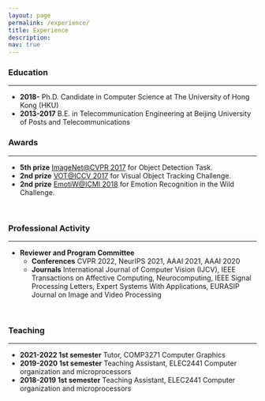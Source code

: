 ```yaml
---
layout: page
permalink: /experience/
title: Experience
description: 
nav: true
---
```

<h3> Education</h3>
<hr/>
<ul>
<li><b>2018-</b>  Ph.D. Candidate in Computer Science at The University of Hong Kong (HKU)</li>
<li><b>2013-2017</b> B.E. in Telecommunication Engineering at Beijing University of Posts and Telecommunications</li>
</ul>

<!-- 
<br/>
<h3>▪️ Working Experience</h3>
<hr/>
<ul>
<li><b>Research Intern</b> at FacebookAI Assistant team. Worked on Task-Oriented Dialogue Systems.</li>
</ul>
▪️
-->

<h3> Awards</h3>
<hr/>
<ul>
<li><b>5th prize</b> <a href="https://image-net.org/challenges/LSVRC/2017/">ImageNet@CVPR 2017</a> for Object Detection Task.</li> 
<li><b>2nd prize</b> <a href="https://www.votchallenge.net/index.html">VOT@ICCV 2017</a> for Visual Object Tracking Challenge.</li>
<li><b>2nd prize</b> <a href="https://sites.google.com/view/emotiw2018">EmotiW@ICMI 2018</a> for Emotion Recognition in the Wild Challenge.</li>
</ul>

<br/>
<h3> Professional Activity</h3>
<hr/>
<ul>
<li><b>Reviewer and Program Committee</b>
    <ul>
    <li><b>Conferences</b> CVPR 2022, NeurIPS 2021, AAAI 2021, AAAI 2020</li>
    <li><b>Journals</b> International Journal of Computer Vision (IJCV), IEEE Transactions on Affective Computing, Neurocomputing, IEEE Signal Processing Letters, Expert Systems With Applications, EURASIP Journal on Image and Video Processing</li>
    </ul>
</li>
</ul>
<br/>

<h3> Teaching</h3>
<hr/>
<ul>
<li><b>2021-2022 1st semester</b> Tutor, COMP3271 Computer Graphics</li> 
<li><b>2019-2020 1st semester</b> Teaching Assistant, ELEC2441 Computer organization and microprocessors</li>
<li><b>2018-2019 1st semester</b> Teaching Assistant, ELEC2441 Computer organization and microprocessors</li>
</ul>


